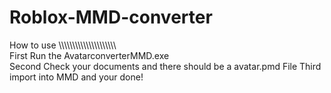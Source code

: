 # Roblox-MMD-converter
How to use
\\\\\\\\\\\\\\\\\\\\\\\\\\\\\\\\\\\\\\\\\\\
  First Run the AvatarconverterMMD.exe                                                                                                                                             
  Second Check your documents and there should be a avatar.pmd File 
  Third import into MMD and your done!
